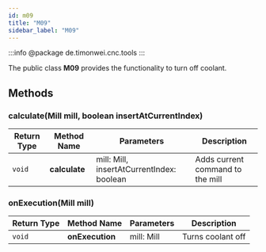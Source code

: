 ```yaml
---
id: m09
title: "M09"
sidebar_label: "M09"
---
```


:::info
@package de.timonwei.cnc.tools
:::

The public class **M09** provides the functionality to turn off coolant.


## Methods

### calculate(Mill mill, boolean insertAtCurrentIndex)
| Return Type   | Method Name   | Parameters  | Description    |
| ------------- | ------------- | ----------- | -------------- |
| `void`       | **calculate**      |      mill: Mill, insertAtCurrentIndex: boolean       | Adds current command to the mill |

### onExecution(Mill mill)
| Return Type   | Method Name   | Parameters  | Description    |
| ------------- | ------------- | ----------- | -------------- |
| `void`       | **onExecution**      |     mill: Mill        | Turns coolant off |